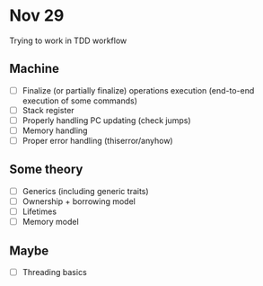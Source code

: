 # Nov 29

Trying to work in TDD workflow

## Machine

* [ ] Finalize (or partially finalize) operations execution (end-to-end execution of some commands)
* [ ] Stack register
* [ ] Properly handling PC updating (check jumps)
* [ ] Memory handling
* [ ] Proper error handling (thiserror/anyhow)

## Some theory

* [ ] Generics (including generic traits)
* [ ] Ownership + borrowing model
* [ ] Lifetimes
* [ ] Memory model

## Maybe

* [ ] Threading basics